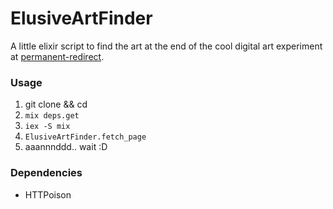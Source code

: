 # ElusiveArtFinder

A little elixir script to find the art at the end of the cool digital art experiment at [permanent-redirect](https://permanent-redirect.xyz/).

### Usage

1. git clone && cd
2. `mix deps.get`
3. `iex -S mix`
4. `ElusiveArtFinder.fetch_page`
5. aaannnddd.. wait :D

### Dependencies

* HTTPoison
